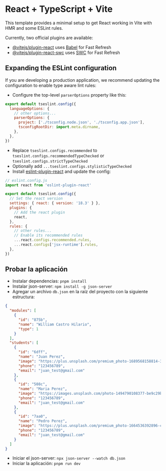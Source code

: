 # React + TypeScript + Vite

This template provides a minimal setup to get React working in Vite with HMR and some ESLint rules.

Currently, two official plugins are available:

- [@vitejs/plugin-react](https://github.com/vitejs/vite-plugin-react/blob/main/packages/plugin-react/README.md) uses [Babel](https://babeljs.io/) for Fast Refresh
- [@vitejs/plugin-react-swc](https://github.com/vitejs/vite-plugin-react-swc) uses [SWC](https://swc.rs/) for Fast Refresh

## Expanding the ESLint configuration

If you are developing a production application, we recommend updating the configuration to enable type aware lint rules:

- Configure the top-level `parserOptions` property like this:

```js
export default tseslint.config({
  languageOptions: {
    // other options...
    parserOptions: {
      project: ['./tsconfig.node.json', './tsconfig.app.json'],
      tsconfigRootDir: import.meta.dirname,
    },
  },
})
```

- Replace `tseslint.configs.recommended` to `tseslint.configs.recommendedTypeChecked` or `tseslint.configs.strictTypeChecked`
- Optionally add `...tseslint.configs.stylisticTypeChecked`
- Install [eslint-plugin-react](https://github.com/jsx-eslint/eslint-plugin-react) and update the config:

```js
// eslint.config.js
import react from 'eslint-plugin-react'

export default tseslint.config({
  // Set the react version
  settings: { react: { version: '18.3' } },
  plugins: {
    // Add the react plugin
    react,
  },
  rules: {
    // other rules...
    // Enable its recommended rules
    ...react.configs.recommended.rules,
    ...react.configs['jsx-runtime'].rules,
  },
})
```

## Probar la aplicación

- Instalar dependencias: `pnpm install`
- Instalar json-server: `npm install -g json-server`
- Agregar un archivo `db.json` en la raíz del proyecto con la siguiente estructura:

```json
{
  "modules": [
    {
      "id": "875b",
      "name": "William Castro Hilario",
      "type": 1
    }
  ],
  "students": [
    {
      "id": "6dff",
      "name": "Juan Perez",
      "image": "https://plus.unsplash.com/premium_photo-1689568158814-3b8e9c1a9618?w=500&auto=format&fit=crop&q=60&ixlib=rb-4.0.3&ixid=M3wxMjA3fDB8MHxzZWFyY2h8MXx8cGVyc29uYXxlbnwwfHwwfHx8MA%3D%3D",
      "phone": "123456789",
      "email": "juan_test@gmail.com"
    },
    {
      "id": "508c",
      "name": "Maria Perez",
      "image": "https://images.unsplash.com/photo-1494790108377-be9c29b29330?q=80&w=1974&auto=format&fit=crop&ixlib=rb-4.0.3&ixid=M3wxMjA3fDB8MHxwaG90by1wYWdlfHx8fGVufDB8fHx8fA%3D%3D",
      "phone": "123456789",
      "email": "juan_test@gmail.com"
    },
    {
      "id": "7aa0",
      "name": "Pedro Perez",
      "image": "https://plus.unsplash.com/premium_photo-1664536392896-cd1743f9c02c?q=80&w=1974&auto=format&fit=crop&ixlib=rb-4.0.3&ixid=M3wxMjA3fDB8MHxwaG90by1wYWdlfHx8fGVufDB8fHx8fA%3D%3D",
      "phone": "123456789",
      "email": "juan_test@gmail.com"
    }
  ]
}
```

- Iniciar el json-server: `npx json-server --watch db.json`
- Iniciar la aplicación: `pnpm run dev`
